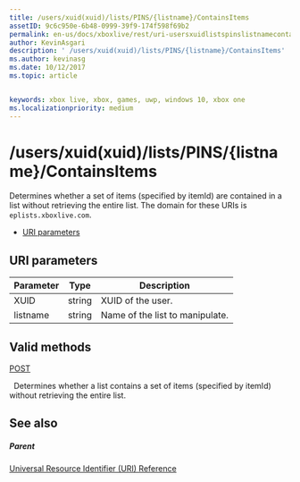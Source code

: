```yaml
---
title: /users/xuid(xuid)/lists/PINS/{listname}/ContainsItems
assetID: 9c6c950e-6b48-0999-39f9-174f598f69b2
permalink: en-us/docs/xboxlive/rest/uri-usersxuidlistspinslistnamecontainsitems.html
author: KevinAsgari
description: ' /users/xuid(xuid)/lists/PINS/{listname}/ContainsItems'
ms.author: kevinasg
ms.date: 10/12/2017
ms.topic: article


keywords: xbox live, xbox, games, uwp, windows 10, xbox one
ms.localizationpriority: medium
---
```



# /users/xuid(xuid)/lists/PINS/{listname}/ContainsItems
Determines whether a set of items (specified by itemId) are contained in a list without retrieving the entire list. 
The domain for these URIs is `eplists.xboxlive.com`.
 
  * [URI parameters](#ID4EV)
 
<a id="ID4EV"></a>

 
## URI parameters 
 
| Parameter| Type| Description| 
| --- | --- | --- | 
| XUID| string| XUID of the user.| 
| listname| string| Name of the list to manipulate.| 
  
<a id="ID4E5B"></a>

 
## Valid methods

[POST](uri-usersxuidlistspinslistnamecontainsitemspost.md)

&nbsp;&nbsp;Determines whether a list contains a set of items (specified by itemId) without retrieving the entire list.
 
<a id="ID4EIC"></a>

 
## See also
 
<a id="ID4EKC"></a>

 
##### Parent 

[Universal Resource Identifier (URI) Reference](../atoc-xboxlivews-reference-uris.md)

   